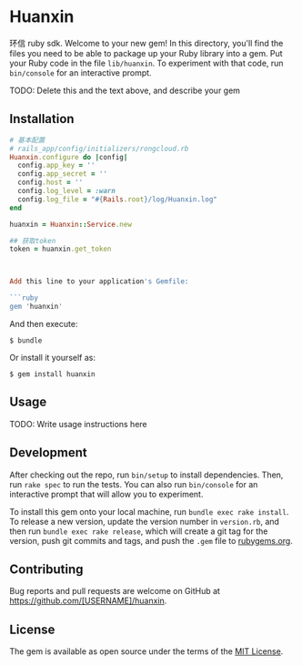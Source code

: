 # Huanxin
环信 ruby sdk.
Welcome to your new gem! In this directory, you'll find the files you need to be able to package up your Ruby library into a gem. Put your Ruby code in the file `lib/huanxin`. To experiment with that code, run `bin/console` for an interactive prompt.

TODO: Delete this and the text above, and describe your gem

## Installation


```ruby
# 基本配置
# rails_app/config/initializers/rongcloud.rb
Huanxin.configure do |config|
  config.app_key = ''
  config.app_secret = ''
  config.host = ''
  config.log_level = :warn
  config.log_file = "#{Rails.root}/log/Huanxin.log"
end

huanxin = Huanxin::Service.new

## 获取token
token = huanxin.get_token



Add this line to your application's Gemfile:

```ruby
gem 'huanxin'
```

And then execute:

    $ bundle

Or install it yourself as:

    $ gem install huanxin

## Usage

TODO: Write usage instructions here

## Development

After checking out the repo, run `bin/setup` to install dependencies. Then, run `rake spec` to run the tests. You can also run `bin/console` for an interactive prompt that will allow you to experiment.

To install this gem onto your local machine, run `bundle exec rake install`. To release a new version, update the version number in `version.rb`, and then run `bundle exec rake release`, which will create a git tag for the version, push git commits and tags, and push the `.gem` file to [rubygems.org](https://rubygems.org).

## Contributing

Bug reports and pull requests are welcome on GitHub at https://github.com/[USERNAME]/huanxin.


## License

The gem is available as open source under the terms of the [MIT License](http://opensource.org/licenses/MIT).

